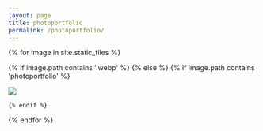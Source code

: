 ```yaml
---
layout: page
title: photoportfolio
permalink: /photoportfolio/
---
```



{% for image in site.static_files %}

{% if image.path contains '.webp' %}
{% else %}
    {% if image.path contains 'photoportfolio' %}


<div class="project">
    <div class= "thumbnail">
        <a href="{{ site.baseurl }}{{ image.path }}">
            <img class="thumbnail" src="{{ site.baseurl }}{{ image.path | replace:'.jpg','-480.webp'}}" />
        </a>
    </div>
</div>


    {% endif %}

{% endfor %}




<!-- this is for the lightbox --> 
<script type="text/javascript" src="/js/lightbox.js"></script>
<link rel="stylesheet" href="/css/lightbox.css">
